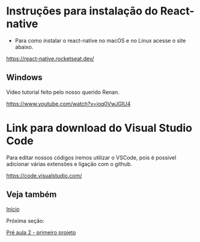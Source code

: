 # Instruções para instalação do React-native

* Para como instalar o react-native no macOS e no Linux acesse o site abaixo.

https://react-native.rocketseat.dev/

## Windows 

Video tutorial feito pelo nosso querido Renan.

https://www.youtube.com/watch?v=ioq0VwJGlU4 

# Link para download do Visual Studio Code

Para editar nossos códigos iremos utilizar o VSCode, pois é possivel adicionar várias extensões e ligação com o github.
    
https://code.visualstudio.com/

## Veja também

[Início](https://github.com/AWLeiseR/ReactNative) 

Próxima seção: 

[Pré aula 2 - primeiro projeto](https://github.com/AWLeiseR/ReactNative/tree/master/Pr%C3%A9%20aula%202) 

